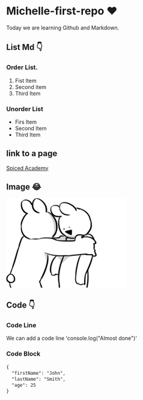 # Michelle-first-repo ❤️

Today we are learning Github and Markdown.

## List Md 👇

### Order List.
1. Fist Item
2. Second item
3. Third Item

### Unorder List
- Firs Item
- Second Item
- Third Item

## link to a page
[Spiced Academy](https://www.spiced-academy.com/en)

## Image :joy:
![Let's go](./giphy.gif)



## Code 👇

### Code Line
We can add a code line 'console.log("Almost done")'

### Code Block
```
{
  "firstName": "John",
  "lastName": "Smith",
  "age": 25
}
```
